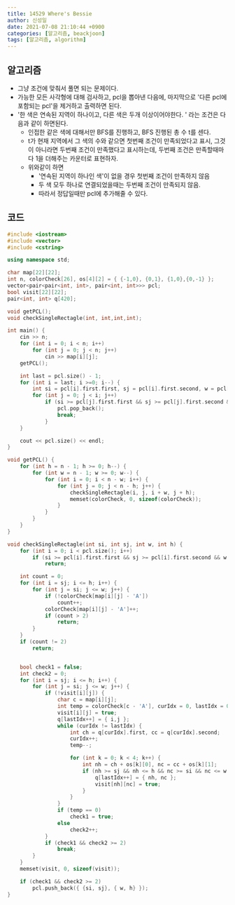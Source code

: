 ```yaml
---
title: 14529 Where's Bessie
author: 신성일
date: 2021-07-08 21:10:44 +0900
categories: [알고리즘, beackjoon]
tags: [알고리즘, algorithm]
---
```


## 알고리즘

- 그냥 조건에 맞춰서 풀면 되는 문제이다.
- 가능한 모든 사각형에 대해 검사하고, pcl을 뽑아낸 다음에, 마지막으로 '다른 pcl에 포함되는 pcl'을 제거하고 출력하면 된다.
- '한 색은 연속된 지역이 하나이고, 다른 색은 두개 이상이어야한다. ' 라는 조건은 다음과 같이 하면된다.
  - 인접한 같은 색에 대해서만 BFS를 진행하고, BFS 진행된 총 수 t를 센다.
  - t가 현재 지역에서 그 색의 수와 같으면 첫번째 조건이 만족되었다고 표시, 그것이 아니라면 두번째 조건이 만족했다고 표시하는데, 두번째 조건은 만족할때마다 1을 더해주는 카운터로 표현하자.
  - 위와같이 하면
    - '연속된 지역이 하나인 색'이 없을 경우 첫번째 조건이 만족하지 않음
    - 두 색 모두 하나로 연결되었을때는 두번째 조건이 만족되지 않음.
    - 따라서 정답일때만 pcl에 추가해줄 수 있다.

## 코드

```c++
#include <iostream>
#include <vector>
#include <cstring>

using namespace std;

char map[22][22];
int n, colorCheck[26], os[4][2] = { {-1,0}, {0,1}, {1,0},{0,-1} };
vector<pair<pair<int, int>, pair<int, int>>> pcl;
bool visit[22][22];
pair<int, int> q[420];

void getPCL();
void checkSingleRectagle(int, int,int,int);

int main() {
	cin >> n;
	for (int i = 0; i < n; i++)
		for (int j = 0; j < n; j++)
			cin >> map[i][j];
	getPCL();

	int last = pcl.size() - 1;
	for (int i = last; i >=0; i--) {
		int si = pcl[i].first.first, sj = pcl[i].first.second, w = pcl[i].second.first, h = pcl[i].second.second;
		for (int j = 0; j < i; j++)
			if (si >= pcl[j].first.first && sj >= pcl[j].first.second && w <= pcl[j].second.first && h <= pcl[j].second.second) {
				pcl.pop_back();
				break;
			}
	}

	cout << pcl.size() << endl;
}

void getPCL() {
	for (int h = n - 1; h >= 0; h--) {
		for (int w = n - 1; w >= 0; w--) {
			for (int i = 0; i < n - w; i++) {
				for (int j = 0; j < n - h; j++) {
					checkSingleRectagle(i, j, i + w, j + h);
					memset(colorCheck, 0, sizeof(colorCheck));
				}
			}
		}
	}
}

void checkSingleRectagle(int si, int sj, int w, int h) {
	for (int i = 0; i < pcl.size(); i++)
		if (si >= pcl[i].first.first && sj >= pcl[i].first.second && w <= pcl[i].second.first && h <= pcl[i].second.second)
			return;

	int count = 0;
	for (int i = sj; i <= h; i++) {
		for (int j = si; j <= w; j++) {
			if (!colorCheck[map[i][j] - 'A'])
				count++;
			colorCheck[map[i][j] - 'A']++;
			if (count > 2)
				return;
		}
	}
	if (count != 2)
		return;


	bool check1 = false;
	int check2 = 0;
	for (int i = sj; i <= h; i++) {
		for (int j = si; j <= w; j++) {
			if (!visit[i][j]) {
				char c = map[i][j];
				int temp = colorCheck[c - 'A'], curIdx = 0, lastIdx = 0;
				visit[i][j] = true;
				q[lastIdx++] = { i,j };
				while (curIdx != lastIdx) {
					int ch = q[curIdx].first, cc = q[curIdx].second;
					curIdx++;
					temp--;

					for (int k = 0; k < 4; k++) {
						int nh = ch + os[k][0], nc = cc + os[k][1];
						if (nh >= sj && nh <= h && nc >= si && nc <= w && !visit[nh][nc] && map[nh][nc] == c) {
							q[lastIdx++] = { nh, nc };
							visit[nh][nc] = true;
						}
					}
				}
				if (temp == 0)
					check1 = true;
				else
					check2++;
			}
			if (check1 && check2 >= 2)
				break;
		}
	}
	memset(visit, 0, sizeof(visit));

	if (check1 && check2 >= 2)
		pcl.push_back({ {si, sj}, { w, h} });
}
```
